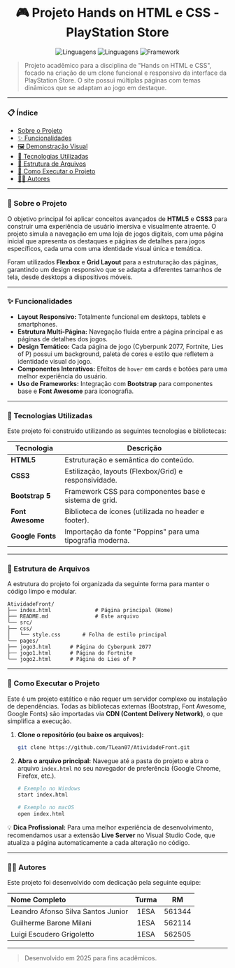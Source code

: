 <h1 align="center">🎮 Projeto Hands on HTML e CSS - PlayStation Store</h1>


<p align="center">
  <img src="https://img.shields.io/badge/Linguagens-HTML5-orange.svg" alt="Linguagens">
  <img src="https://img.shields.io/badge/Linguagens-CSS3-blue.svg" alt="Linguagens">
  <img src="https://img.shields.io/badge/Framework-Bootstrap5-blueviolet.svg" alt="Framework">
</p>

> Projeto acadêmico para a disciplina de "Hands on HTML e CSS", focado na criação de um clone funcional e responsivo da interface da PlayStation Store. O site possui múltiplas páginas com temas dinâmicos que se adaptam ao jogo em destaque.

---

### 📋 Índice

- [Sobre o Projeto](#-sobre-o-projeto)
- [✨ Funcionalidades](#-funcionalidades)
- [🖼️ Demonstração Visual](#-demonstração-visual)
- [🚀 Tecnologias Utilizadas](#-tecnologias-utilizadas)
- [📁 Estrutura de Arquivos](#-estrutura-de-arquivos)
- [🔧 Como Executar o Projeto](#-como-executar-o-projeto)
- [👨‍💻 Autores](#-autores)

---

### 📖 Sobre o Projeto

O objetivo principal foi aplicar conceitos avançados de **HTML5** e **CSS3** para construir uma experiência de usuário imersiva e visualmente atraente. O projeto simula a navegação em uma loja de jogos digitais, com uma página inicial que apresenta os destaques e páginas de detalhes para jogos específicos, cada uma com uma identidade visual única e temática.

Foram utilizados **Flexbox** e **Grid Layout** para a estruturação das páginas, garantindo um design responsivo que se adapta a diferentes tamanhos de tela, desde desktops a dispositivos móveis.

---

### ✨ Funcionalidades

- **Layout Responsivo:** Totalmente funcional em desktops, tablets e smartphones.
- **Estrutura Multi-Página:** Navegação fluida entre a página principal e as páginas de detalhes dos jogos.
- **Design Temático:** Cada página de jogo (Cyberpunk 2077, Fortnite, Lies of P) possui um background, paleta de cores e estilo que refletem a identidade visual do jogo.
- **Componentes Interativos:** Efeitos de `hover` em cards e botões para uma melhor experiência do usuário.
- **Uso de Frameworks:** Integração com **Bootstrap** para componentes base e **Font Awesome** para iconografia.

---

### 🚀 Tecnologias Utilizadas

Este projeto foi construído utilizando as seguintes tecnologias e bibliotecas:

| Tecnologia | Descrição |
|---|---|
| **HTML5** | Estruturação e semântica do conteúdo. |
| **CSS3** | Estilização, layouts (Flexbox/Grid) e responsividade. |
| **Bootstrap 5** | Framework CSS para componentes base e sistema de grid. |
| **Font Awesome** | Biblioteca de ícones (utilizada no header e footer). |
| **Google Fonts** | Importação da fonte "Poppins" para uma tipografia moderna. |

---

### 📁 Estrutura de Arquivos

A estrutura do projeto foi organizada da seguinte forma para manter o código limpo e modular.

```
AtividadeFront/
├── index.html              # Página principal (Home)
├── README.md               # Este arquivo
└── src/
├── css/
│   └── style.css       # Folha de estilo principal
└── pages/
├── jogo3.html      # Página do Cyberpunk 2077
├── jogo1.html      # Página do Fortnite
└── jogo2.html      # Página do Lies of P
```

---

### 🔧 Como Executar o Projeto

Este é um projeto estático e não requer um servidor complexo ou instalação de dependências. Todas as bibliotecas externas (Bootstrap, Font Awesome, Google Fonts) são importadas via **CDN (Content Delivery Network)**, o que simplifica a execução.

1.  **Clone o repositório (ou baixe os arquivos):**
    ```bash
    git clone https://github.com/TLean07/AtividadeFront.git
    ```

2.  **Abra o arquivo principal:**
    Navegue até a pasta do projeto e abra o arquivo `index.html` no seu navegador de preferência (Google Chrome, Firefox, etc.).

    ```bash
    # Exemplo no Windows
    start index.html

    # Exemplo no macOS
    open index.html
    ```

💡 **Dica Profissional:** Para uma melhor experiência de desenvolvimento, recomendamos usar a extensão **Live Server** no Visual Studio Code, que atualiza a página automaticamente a cada alteração no código.

---

### 👨‍💻 Autores

Este projeto foi desenvolvido com dedicação pela seguinte equipe:

| Nome Completo | Turma | RM |
| :--- | :---: | :---: |
| Leandro Afonso Silva Santos Junior | 1ESA | 561344 |
| Guilherme Barone Milani | 1ESA | 562114 |
| Luigi Escudero Grigoletto | 1ESA | 562505 |

---

> Desenvolvido em 2025 para fins acadêmicos.
